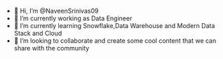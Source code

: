 - 👋 Hi, I’m @NaveenSrinivas09
- 🔭 I’m currently working as Data Engineer
- 🌱 I’m currently learning Snowflake,Data Warehouse and Modern Data Stack and Cloud
- 💼 I’m looking to collaborate and create some cool content that we can share with the community

<!---
NaveenSrinivas09/NaveenSrinivas09 is a ✨ special ✨ repository because its `README.md` (this file) appears on your GitHub profile.
You can click the Preview link to take a look at your changes.
--->
